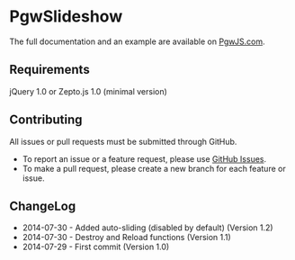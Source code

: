 PgwSlideshow
=========

The full documentation and an example are available on [PgwJS.com](http://pgwjs.com/pgwslideshow/).


Requirements
---------

jQuery 1.0 or Zepto.js 1.0 (minimal version)


Contributing
---------

All issues or pull requests must be submitted through GitHub.

* To report an issue or a feature request, please use [GitHub Issues](https://github.com/Pagawa/PgwSlideshow/issues).
* To make a pull request, please create a new branch for each feature or issue.


ChangeLog
---------

* 2014-07-30 - Added auto-sliding (disabled by default) (Version 1.2)
* 2014-07-30 - Destroy and Reload functions (Version 1.1)
* 2014-07-29 - First commit (Version 1.0)
